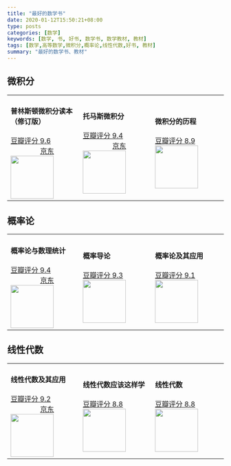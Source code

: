 ```yaml
---
title: "最好的数学书"
date: 2020-01-12T15:50:21+08:00
type: posts
categories: [数学]
keywords: [数学, 书, 好书, 数学书, 数学教材, 教材]
tags: [数学,高等数学,微积分,概率论,线性代数,好书, 教材]
summary: "最好的数学书、教材"
---
```


## 微积分

<table>
    <tr>
        <td width = "33%">
            <h4>普林斯顿微积分读本（修订版）</h4>
            <a href="https://book.douban.com/subject/26899701/">豆瓣评分 9.6</a>
            &nbsp;&nbsp;&nbsp;&nbsp;&nbsp;&nbsp;&nbsp;&nbsp;&nbsp;&nbsp;&nbsp;&nbsp;&nbsp;&nbsp;&nbsp;&nbsp;<a href="https://union-click.jd.com/jdc?e=&p=AyIGZRtTHQsbB1EcWBIyEgRUH1wQAxE3EUQDS10iXhBeGlcJDBkNXg9JHU4YDk5ER1xOGRNLGEEcVV8BXURFUFdfC0RVU1JRUy1OVxUBEwNSHloWMlFyCG1bTXIIYgZlEBZLc2UDelNGYFQLWStaJQITBlYYWRQHFwJlK1sSMkBpja3tzaejG4Gx1MCKhTdUK1sRBBsOVhpaEAMTAVYrXBULIlwAdV4UB0AOVEkOF1UQVwIrayUBIjdlG2sWMlBpARwIQFUWVQATWhdRF1MAGwgSVRFTUUhfFAdGUlxPDxAyEAZUH1I%3D">京东</a>
            <img src="/math/plsdwjfdb.jpg" style="width:100px;"/>
        </td>
        <td width = "33%">
            <h4>托马斯微积分</h4>
            <a href="https://book.douban.com/subject/1231399/">豆瓣评分 9.4</a>
            &nbsp;&nbsp;&nbsp;&nbsp;&nbsp;&nbsp;&nbsp;&nbsp;&nbsp;&nbsp;&nbsp;&nbsp;&nbsp;&nbsp;&nbsp;&nbsp;<a href="https://union-click.jd.com/jdc?e=&p=AyIGZRprFQMSBFcTWxMyVlgNRQQlW1dCFFlQCxxKQgFHREkdSVJKSQVJHFRXFk9FUlpGQUpLCVBaTFhbXQtWVmpSWRtaFQEQD1Uda2UEbgVPGjBVYhN1LhMgQ1gQdCEfWXUOHjdUK1sUAxEEVxpeEAciN1Uca0NsEgZUGloUBBMGVitaJQIWAVwSWBQAGgFRHlolBRIOZUAOewcTAgcSWkdXEFBXSwwlMiIEZStrFTIRNxd1XR1RRgIAGwhBBBcAUBpSFAsaVFwSUxABQABXGVMcChs3VxpaEQs%3D">京东</a>
            <img src="/math/tmswjf.jpg" style="width:100px;"/>
        </td>
        <td width = "33%">
            <h4>微积分的历程</h4>
            <a href="https://book.douban.com/subject/4904723/">豆瓣评分 8.9</a>
            <img src="/math/wjfdlc.jpg" style="width:100px;"/>
        </td>
    </tr>
</table>

## 概率论

<table>
    <tr>
        <td width = "33%">
            <h4>概率论与数理统计</h4>
            <a href="https://book.douban.com/subject/2201479/">豆瓣评分 9.4</a>
            &nbsp;&nbsp;&nbsp;&nbsp;&nbsp;&nbsp;&nbsp;&nbsp;&nbsp;&nbsp;&nbsp;&nbsp;&nbsp;&nbsp;&nbsp;&nbsp;<a href="https://union-click.jd.com/jdc?e=&p=AyIGZRprFQESB1YbXxMyVlgNRQQlW1dCFFlQCxxKQgFHREkdSVJKSQVJHFRXFk9FUlpGQUpLCVBaTFhbXQtWVmpSWRtYFQIRB1EdaxBedk5XWlx3YmgAE2FaS1hxBwBvGXUOHjdUK1sUAxEEVxpeEAciN1Uca15sEzdUK1sRBBsOVhpeEwQQAFIrXBULIlwAdV4UB0AOVEkOF1UQVwIrayUBIjdlG2sWMlBpV0kIFAcTAFJPWxEEFwRVSFJFVRQOBx8JRgYRVVwcWUUyEAZUH1I%3D">京东</a>
            <img src="/math/gllysltj.jpg" style="width:100px;"/>
        </td>
        <td width = "33%">
            <h4>概率导论</h4>
            <a href="https://book.douban.com/subject/26694188/">豆瓣评分 9.3</a>
            <img src="/math/gldl.jpg" style="width:100px;"/>
        </td>
        <td width = "33%">
            <h4>概率论及其应用</h4>
            <a href="https://book.douban.com/subject/1785817/">豆瓣评分 9.1</a>
            <img src="/math/glljqyy.jpg" style="width:100px;"/>
        </td>
    </tr>
</table>

## 线性代数

<table>
    <tr>
        <td width = "33%">
            <h4>线性代数及其应用</h4>
            <a href="https://book.douban.com/subject/1425950/">豆瓣评分 9.2</a>
            &nbsp;&nbsp;&nbsp;&nbsp;&nbsp;&nbsp;&nbsp;&nbsp;&nbsp;&nbsp;&nbsp;&nbsp;&nbsp;&nbsp;&nbsp;&nbsp;<a href="https://union-click.jd.com/jdc?e=&p=AyIGZRprFQEQD1QbWBEyVlgNRQQlW1dCFFlQCxxKQgFHREkdSVJKSQVJHFRXFk9FUlpGQUpLCVBaTFhbXQtWVmpSWRtYFwoTB1YfaxdiUF83Sw5FYG11VB0laF9rURRkUmUOHjdUK1sUAxEEVxpeEAciN1Uca0NsEgZUGloUBxMDVitaJQIWAVwSWBQFEABRGFIlBRIOZUAOewcTAgcSWkdXEFBXSwwlMiIEZStrFTIRNxd1CxAEQQNTTlMXBkVVUBMMFgsaVFQZXBxQQA5SHFIQURE3VxpaEQs%3D">京东</a>
            <img src="/math/xxdsjqyy.jpg" style="width:100px;"/>
        </td>
        <td width = "33%">
            <h4>线性代数应该这样学</h4>
            <a href="https://book.douban.com/subject/26886299/">豆瓣评分 8.8</a>
            <img src="/math/xxdsygzyx.jpg" style="width:100px;"/>
        </td>
        <td width = "33%">
            <h4>线性代数</h4>
            <a href="https://book.douban.com/subject/2016789/">豆瓣评分 8.8</a>
            <img src="/math/xxds.jpg" style="width:100px;"/>
        </td>
    </tr>
</table>
